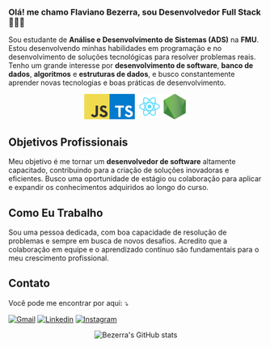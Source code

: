 
### Olá! me chamo Flaviano Bezerra, sou Desenvolvedor Full Stack 🚀👋🏽
Sou estudante de **Análise e Desenvolvimento de Sistemas (ADS)** na **FMU**. Estou desenvolvendo minhas habilidades em programação e no desenvolvimento de soluções tecnológicas para resolver problemas reais. Tenho um grande interesse por **desenvolvimento de software**, **banco de dados**, **algoritmos** e **estruturas de dados**, e busco constantemente aprender novas tecnologias e boas práticas de desenvolvimento.

<div align="center">
    <img alt=".js" src="https://raw.githubusercontent.com/github/explore/80688e429a7d4ef2fca1e82350fe8e3517d3494d/topics/javascript/javascript.png" style="height: 50px; width: auto;"/><img alt=".ts" src="https://raw.githubusercontent.com/github/explore/80688e429a7d4ef2fca1e82350fe8e3517d3494d/topics/typescript/typescript.png" style="height: 50px; width: auto;"/> <img alt="React" src="https://raw.githubusercontent.com/github/explore/80688e429a7d4ef2fca1e82350fe8e3517d3494d/topics/react/react.png" style="height: 50px; width: auto;"/><img alt="Node.js" src="https://raw.githubusercontent.com/github/explore/80688e429a7d4ef2fca1e82350fe8e3517d3494d/topics/nodejs/nodejs.png" style="height: 50px; width: auto;"/>
</div>

## Objetivos Profissionais

Meu objetivo é me tornar um **desenvolvedor de software** altamente capacitado, contribuindo para a criação de soluções inovadoras e eficientes. Busco uma oportunidade de estágio ou colaboração para aplicar e expandir os conhecimentos adquiridos ao longo do curso.

## Como Eu Trabalho

Sou uma pessoa dedicada, com boa capacidade de resolução de problemas e sempre em busca de novos desafios. Acredito que a colaboração em equipe e o aprendizado contínuo são fundamentais para o meu crescimento profissional.

## Contato

Você pode me encontrar por aqui: ⤵️

[![Gmail](https://img.shields.io/badge/Gmail-D14836?style=for-the-badge&logo=gmail&logoColor=white)](mailto:flaviano202014@gmail.com)
[![Linkedin](https://img.shields.io/badge/LinkedIn-0077B5?style=for-the-badge&logo=linkedin&logoColor=white)](www.linkedin.com/in/flaviano-bezerra-5203bb333)
[![Instagram](https://img.shields.io/badge/Instagram-E4405F?style=for-the-badge&logo=instagram&logoColor=white)](https://www.instagram.com/lavinho.silva.792?igsh=ZnZnaGRpOWs1eDN2)

<div align= "center">

![Bezerra's GitHub stats](https://github-readme-stats.vercel.app/api?username=FlavianoBezerra&show_icons=true&theme=dark)
</div>
